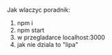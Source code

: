 Jak wlaczyc poradnik:
1. npm i
2. npm start
3. w przegladarce localhost:3000
4. jak nie dziala to "lipa"